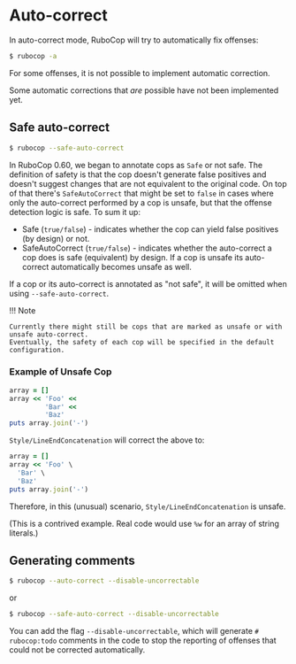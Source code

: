 # Auto-correct

In auto-correct mode, RuboCop will try to automatically fix offenses:

```sh
$ rubocop -a
```

For some offenses, it is not possible to implement automatic correction.

Some automatic corrections that _are_ possible have not been implemented yet.

## Safe auto-correct

```sh
$ rubocop --safe-auto-correct
```

In RuboCop 0.60, we began to annotate cops as `Safe` or not safe. The definition of
safety is that the cop doesn't generate false positives and doesn't suggest changes
that are not equivalent to the original code. On top of that there's `SafeAutoCorrect`
that might be set to `false` in cases where only the auto-correct performed by a cop
is unsafe, but that the offense detection logic is safe. To sum it up:

- Safe (`true/false`) - indicates whether the cop can yield false positives (by
  design) or not.
- SafeAutoCorrect (`true/false`) - indicates whether the auto-correct a cop
  does is safe (equivalent) by design. If a cop is unsafe its auto-correct automatically
  becomes unsafe as well.

If a cop or its auto-correct is annotated as "not safe", it will be omitted when using `--safe-auto-correct`.

!!! Note

    Currently there might still be cops that are marked as unsafe or with unsafe auto-correct.
    Eventually, the safety of each cop will be specified in the default configuration.

### Example of Unsafe Cop

```ruby
array = []
array << 'Foo' <<
         'Bar' <<
         'Baz'
puts array.join('-')
```

`Style/LineEndConcatenation` will correct the above to:

```ruby
array = []
array << 'Foo' \
  'Bar' \
  'Baz'
puts array.join('-')
```

Therefore, in this (unusual) scenario, `Style/LineEndConcatenation` is unsafe.

(This is a contrived example. Real code would use `%w` for an array of string
literals.)

## Generating comments

```sh
$ rubocop --auto-correct --disable-uncorrectable
```

or

```sh
$ rubocop --safe-auto-correct --disable-uncorrectable
```

You can add the flag `--disable-uncorrectable`, which will generate
`# rubocop:todo` comments in the code to stop the reporting of offenses that
could not be corrected automatically.
